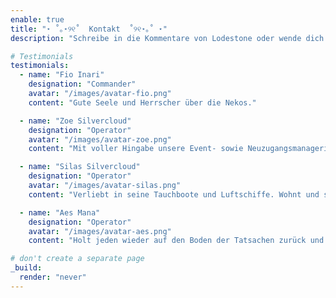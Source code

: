 ```yaml
---
enable: true
title: "⋆ ˚｡⋆୨୧˚  Kontakt  ˚୨୧⋆｡˚ ⋆"
description: "Schreibe in die Kommentare von Lodestone oder wende dich ingame an uns und wir laden dich zu einem Kennenlerngespräch auf unseren Discord ein."

# Testimonials
testimonials:
  - name: "Fio Inari"
    designation: "Commander"
    avatar: "/images/avatar-fio.png"
    content: "Gute Seele und Herrscher über die Nekos."

  - name: "Zoe Silvercloud"
    designation: "Operator"
    avatar: "/images/avatar-zoe.png"
    content: "Mit voller Hingabe unsere Event- sowie Neuzugangsmanagerin und Videoschnittprofi."

  - name: "Silas Silvercloud"
    designation: "Operator"
    avatar: "/images/avatar-silas.png"
    content: "Verliebt in seine Tauchboote und Luftschiffe. Wohnt und schläft in der Werkstatt. Bittet regelmäßig darum ihn ab und an zu besuchen sowie Essen mitzubringen, da er sich sonst vom Garten ernähren muss."

  - name: "Aes Mana"
    designation: "Operator"
    avatar: "/images/avatar-aes.png"
    content: "Holt jeden wieder auf den Boden der Tatsachen zurück und versteht es, perfekte Ansagen zu machen die man überhaupt nicht missverstehen kann."

# don't create a separate page
_build:
  render: "never"
---
```

